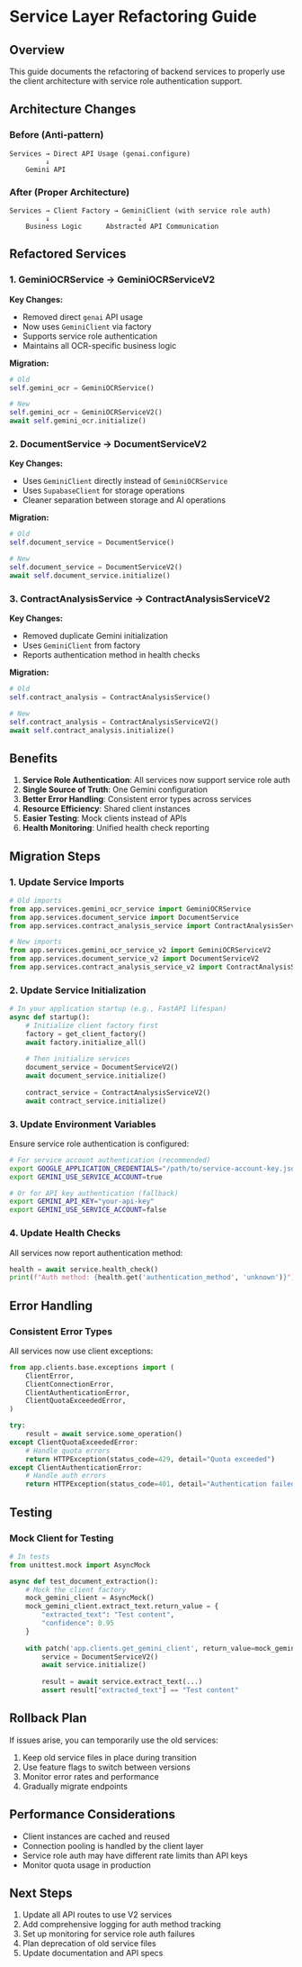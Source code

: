 # Service Layer Refactoring Guide

## Overview

This guide documents the refactoring of backend services to properly use the client architecture with service role authentication support.

## Architecture Changes

### Before (Anti-pattern)
```
Services → Direct API Usage (genai.configure)
         ↓
    Gemini API
```

### After (Proper Architecture)
```
Services → Client Factory → GeminiClient (with service role auth)
         ↓                      ↓
    Business Logic      Abstracted API Communication
```

## Refactored Services

### 1. GeminiOCRService → GeminiOCRServiceV2

**Key Changes:**
- Removed direct `genai` API usage
- Now uses `GeminiClient` via factory
- Supports service role authentication
- Maintains all OCR-specific business logic

**Migration:**
```python
# Old
self.gemini_ocr = GeminiOCRService()

# New
self.gemini_ocr = GeminiOCRServiceV2()
await self.gemini_ocr.initialize()
```

### 2. DocumentService → DocumentServiceV2

**Key Changes:**
- Uses `GeminiClient` directly instead of `GeminiOCRService`
- Uses `SupabaseClient` for storage operations
- Cleaner separation between storage and AI operations

**Migration:**
```python
# Old
self.document_service = DocumentService()

# New
self.document_service = DocumentServiceV2()
await self.document_service.initialize()
```

### 3. ContractAnalysisService → ContractAnalysisServiceV2

**Key Changes:**
- Removed duplicate Gemini initialization
- Uses `GeminiClient` from factory
- Reports authentication method in health checks

**Migration:**
```python
# Old
self.contract_analysis = ContractAnalysisService()

# New
self.contract_analysis = ContractAnalysisServiceV2()
await self.contract_analysis.initialize()
```

## Benefits

1. **Service Role Authentication**: All services now support service role auth
2. **Single Source of Truth**: One Gemini configuration
3. **Better Error Handling**: Consistent error types across services
4. **Resource Efficiency**: Shared client instances
5. **Easier Testing**: Mock clients instead of APIs
6. **Health Monitoring**: Unified health check reporting

## Migration Steps

### 1. Update Service Imports

```python
# Old imports
from app.services.gemini_ocr_service import GeminiOCRService
from app.services.document_service import DocumentService
from app.services.contract_analysis_service import ContractAnalysisService

# New imports
from app.services.gemini_ocr_service_v2 import GeminiOCRServiceV2
from app.services.document_service_v2 import DocumentServiceV2
from app.services.contract_analysis_service_v2 import ContractAnalysisServiceV2
```

### 2. Update Service Initialization

```python
# In your application startup (e.g., FastAPI lifespan)
async def startup():
    # Initialize client factory first
    factory = get_client_factory()
    await factory.initialize_all()
    
    # Then initialize services
    document_service = DocumentServiceV2()
    await document_service.initialize()
    
    contract_service = ContractAnalysisServiceV2()
    await contract_service.initialize()
```

### 3. Update Environment Variables

Ensure service role authentication is configured:

```bash
# For service account authentication (recommended)
export GOOGLE_APPLICATION_CREDENTIALS="/path/to/service-account-key.json"
export GEMINI_USE_SERVICE_ACCOUNT=true

# Or for API key authentication (fallback)
export GEMINI_API_KEY="your-api-key"
export GEMINI_USE_SERVICE_ACCOUNT=false
```

### 4. Update Health Checks

All services now report authentication method:

```python
health = await service.health_check()
print(f"Auth method: {health.get('authentication_method', 'unknown')}")
```

## Error Handling

### Consistent Error Types

All services now use client exceptions:

```python
from app.clients.base.exceptions import (
    ClientError,
    ClientConnectionError,
    ClientAuthenticationError,
    ClientQuotaExceededError,
)

try:
    result = await service.some_operation()
except ClientQuotaExceededError:
    # Handle quota errors
    return HTTPException(status_code=429, detail="Quota exceeded")
except ClientAuthenticationError:
    # Handle auth errors
    return HTTPException(status_code=401, detail="Authentication failed")
```

## Testing

### Mock Client for Testing

```python
# In tests
from unittest.mock import AsyncMock

async def test_document_extraction():
    # Mock the client factory
    mock_gemini_client = AsyncMock()
    mock_gemini_client.extract_text.return_value = {
        "extracted_text": "Test content",
        "confidence": 0.95
    }
    
    with patch('app.clients.get_gemini_client', return_value=mock_gemini_client):
        service = DocumentServiceV2()
        await service.initialize()
        
        result = await service.extract_text(...)
        assert result["extracted_text"] == "Test content"
```

## Rollback Plan

If issues arise, you can temporarily use the old services:

1. Keep old service files in place during transition
2. Use feature flags to switch between versions
3. Monitor error rates and performance
4. Gradually migrate endpoints

## Performance Considerations

- Client instances are cached and reused
- Connection pooling is handled by the client layer
- Service role auth may have different rate limits than API keys
- Monitor quota usage in production

## Next Steps

1. Update all API routes to use V2 services
2. Add comprehensive logging for auth method tracking
3. Set up monitoring for service role auth failures
4. Plan deprecation of old service files
5. Update documentation and API specs